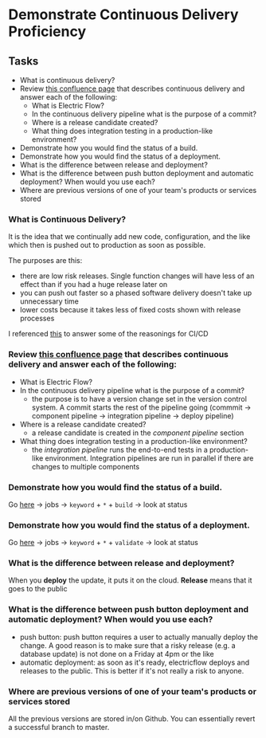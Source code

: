 # Demonstrate Continuous Delivery Proficiency

## Tasks

* What is continuous delivery?
* Review [this confluence page](https://fhconfluence.churchofjesuschrist.org/display/EPT/Continuous+Delivery) that describes continuous delivery and answer each of the following:
    * What is Electric Flow?
    * In the continuous delivery pipeline what is the purpose of a commit?
    * Where is a release candidate created?
    * What thing does integration testing in a production-like environment?
* Demonstrate how you would find the status of a build.
* Demonstrate how you would find the status of a deployment.
* What is the difference between release and deployment?
* What is the difference between push button deployment and automatic deployment?  When would you use each?
* Where are previous versions of one of your team's products or services stored

### What is Continuous Delivery?
It is the idea that we continually add new code, configuration, and the like which then is pushed out to production as soon as possible.

The purposes are this:
* there are low risk releases. Single function changes will have less of an effect than if you had a huge release later on
* you can push out faster so a phased software delivery doesn't take up unnecessary time
* lower costs because it takes less of fixed costs shown with release processes

I referenced [this](https://continuousdelivery.com/) to answer some of the reasonings for CI/CD

### Review [this confluence page](https://fhconfluence.churchofjesuschrist.org/display/EPT/Continuous+Delivery) that describes continuous delivery and answer each of the following:
* What is Electric Flow?
* In the continuous delivery pipeline what is the purpose of a commit?
    * the purpose is to have a version change set in the version control system. A commit starts the rest of the pipeline going (commmit -> component pipeline -> integration pipeline -> deploy pipeline)
* Where is a release candidate created?
    * a release candidate is created in the *component pipeline* section
* What thing does integration testing in a production-like environment?
    * the *integration pipeline* runs the end-to-end tests in a production-like environment. Integration pipelines are run in parallel if there are changes to multiple components

### Demonstrate how you would find the status of a build.
Go [here](https://build.fsglobal.net/commander/pages/EC-Homepage/homepage?firstPage=1&s=Home) -> jobs -> `keyword` + `*` + `build` -> look at status

### Demonstrate how you would find the status of a deployment.

Go [here](https://build.fsglobal.net/commander/pages/EC-Homepage/homepage?firstPage=1&s=Home) -> jobs -> `keyword` + `*` + `validate` -> look at status

### What is the difference between release and deployment?
When you **deploy** the update, it puts it on the cloud. **Release** means that it goes to the public

### What is the difference between push button deployment and automatic deployment?  When would you use each?
* push button: push button requires a user to actually manually deploy the change. A good reason is to make sure that a risky release (e.g. a database update) is not done on a Friday at 4pm or the like
* automatic deployment: as soon as it's ready, electricflow deploys and releases to the public. This is better if it's not really a risk to anyone.

### Where are previous versions of one of your team's products or services stored

All the previous versions are stored in/on Github. You can essentially revert a successful branch to master.